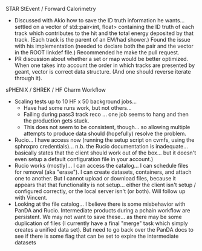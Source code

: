 STAR StEvent / Forward Calorimetry

- Discussed with Akio how to save the ID truth information he wants... settled on a vector of std::pair<int, float> containing the ID truth of each track which contributes to the hit and the total energy deposited by that track.  (Each track is the parent of an EM/had shower.)  Found the issue with his implementation (needed to declare both the pair and the vector in the ROOT linkdef file.)  Recommended he make the pull request.
- PR discussion about whether a set or map would be better optimized.  When one takes into account the order in which tracks are presented by geant, vector is correct data structure.  (And one should reverse iterate through it).

sPHENIX / SHREK / HF Charm Workflow

- Scaling tests up to 10 HF x 50 background jobs... 
	- Have had some runs work, but not others...
	- Failing during pass3 track reco ... one job seems to hang and then the production gets stuck.  
	- This does not seem to be consistent, though... so allowing multiple attempts to produce data should (hopefully) resolve the problem.
- Rucio... I have access now (running the setup script on cvmfs, using the sphnxpro credentials)... n.b. the Rucio documentation is inadequate... basically states that the client should work out of the box... but it doesn't even setup a default configuration file in your account.)
- Rucio works (mostly)...   I can access the catalog... I can schedule files for removal (aka "erase").  I can create datasets, containers, and attach one to another.  But I cannot upload or download files, because it appears that that functionality is not setup... either the client isn't setup / configured correctly, or the local server isn't (or both).  Will follow up with Vincent. 
- Looking at the file catalog... I believe there is some misbehavior with PanDA and Rucio.  Intermediate products during a pchain workflow are persistent.  We may not want to save these... as there may be some duplication of files (I currently have a final "merge" task which simply creates a unified data set).  But need to go back over the PanDA docs to see if there is some flag that can be set to expire the intermediate datasets


